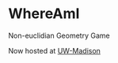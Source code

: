 WhereAmI
========

Non-euclidian Geometry Game

Now hosted at [UW-Madison](http://pages.cs.wisc.edu/~hendrick/whereami/index.html)
